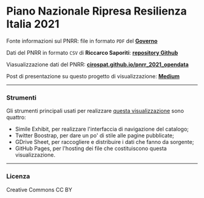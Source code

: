 # Piano Nazionale Ripresa Resilienza Italia 2021

Fonte informazioni sul PNRR: file in formato `PDF` del [**Governo**](https://www.governo.it/sites/governo.it/files/PNRR_0.pdf)

Dati del PNRR in formato `CSV` di **Riccarco Saporiti**: [**repository Github**](https://github.com/sapomnia/Piano-nazionale-di-ripartenza-e-resilienza)

Viasualizzazione dati del PNRR: [**cirospat.github.io/pnrr_2021_opendata**](https://cirospat.github.io/pnrr_2021_opendata/)

Post di presentazione su questo progetto di visualizzazione: [**Medium**](https://cirospat.medium.com/il-pnrr-facilmente-consultabile-72c508272743)

---

### Strumenti

Gli strumenti principali usati per realizzare  [questa visualizzazione](https://cirospat.github.io/pnrr_2021_opendata/) sono quattro:

- Simile Exhibit, per realizzare l'interfaccia di navigazione del catalogo;
- Twitter Boostrap, per dare un po' di stile alle pagine pubblicate;
- GDrive Sheet, per raccogliere e distribuire i dati che fanno da sorgente;
- GitHub Pages, per l'hosting dei file che costituiscono questa visualizzazione.

---

### Licenza

Creative Commons CC BY
